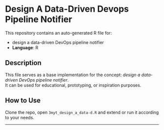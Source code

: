 # Design A Data-Driven Devops Pipeline Notifier

This repository contains an auto-generated R file for:

- design a data-driven DevOps pipeline notifier
- **Language**: R

## Description

This file serves as a base implementation for the concept: *design a data-driven DevOps pipeline notifier*.  
It can be used for educational, prototyping, or inspiration purposes.

## How to Use

Clone the repo, open `3myt_design_a_data-d.R` and extend or run it according to your needs.

---



